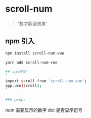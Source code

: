 <!--
 * @Author: your name
 * @Date: 2021-07-16 16:28:14
 * @LastEditTime: 2021-07-19 14:17:26
 * @LastEditors: Please set LastEditors
 * @Description: In User Settings Edit
 * @FilePath: /scroll-num-vue/README.md
-->
# scroll-num

> '数字翻滚效果'

## npm 引入

``` bash
npm install scroll-num-vue

yarn add scroll-num-vue

## npm使用
`
import scroll from 'scroll-num-vue';
app.use(scroll);
`

### props

```
num  需要显示的数字
dot  是否显示逗号